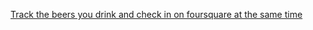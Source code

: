 ---
layout: post
wordpress_id: 740
wordpress_url: http://noesbueno.com/archives/740
date: '2010-08-09 11:00:11 -0500'
date_gmt: '2010-08-09 16:00:11 -0500'
body: |
  <p><a href="http://aboutfoursquare.com/track-the-beers-you-drink-and-check-in-on-foursquare-at-the-same-time/">Track the beers you drink and check in on foursquare at the same time</a></p>
---